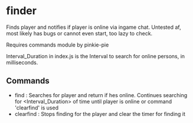 # finder
Finds player and notifies if player is online via ingame chat. Untested af, most likely has bugs or cannot even start, too lazy to check.

Requires commands module by pinkie-pie

Interval_Duration in index.js is the Interval to search for online persons, in milliseconds.

## Commands
- find <playername>: Searches for player and return if hes online. Continues searching for <Interval_Duration> of time until player is online or command 'clearfind' is used
- clearfind <playername> : Stops finding for the player and clear the timer for finding it
